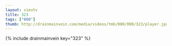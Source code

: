 ```yaml
--- 
layout: sieutv
title: 323
tags: ["000"]
thumb: http://drainmainvein.com/media/videos/tmb/000/000/323/player.jpg
---
```

{% include drainmainvein key="323" %} 
